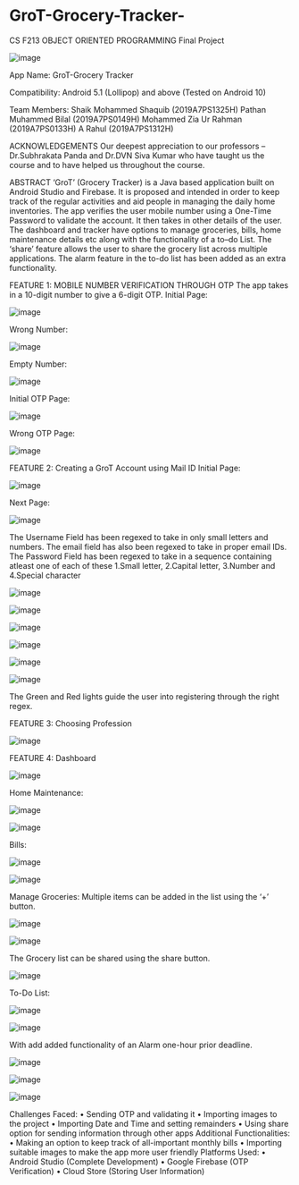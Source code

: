 # GroT-Grocery-Tracker-
CS F213 OBJECT ORIENTED PROGRAMMING
Final Project

 ![image](https://user-images.githubusercontent.com/54977297/114083889-2d42c400-98cd-11eb-9fc7-e55885d1d838.png)


App Name: GroT-Grocery Tracker

Compatibility: Android 5.1 (Lollipop) and above (Tested on Android 10)

Team Members: 
      Shaik Mohammed Shaquib (2019A7PS1325H)
      Pathan Muhammed Bilal (2019A7PS0149H)
      Mohammed Zia Ur Rahman (2019A7PS0133H)
      A Rahul (2019A7PS1312H)









ACKNOWLEDGEMENTS
Our deepest appreciation to our professors – Dr.Subhrakata Panda and Dr.DVN Siva Kumar who have taught us the course and to have helped us throughout the course.


ABSTRACT
‘GroT’ (Grocery Tracker) is a Java based application built on Android Studio and Firebase. It is proposed and intended in order to keep track of the regular activities and aid people in managing the daily home inventories. The app verifies the user mobile number using a One-Time Password to validate the account. It then takes in other details of the user. The dashboard and tracker have options to manage groceries, bills, home maintenance details etc along with the functionality of a to–do List. The ‘share’ feature allows the user to share the grocery list across multiple applications. The alarm feature in the to-do list has been added as an extra functionality.












FEATURE 1: MOBILE NUMBER VERIFICATION THROUGH OTP
The app takes in a 10-digit number to give a 6-digit OTP.
Initial Page: 

![image](https://user-images.githubusercontent.com/54977297/114084066-624f1680-98cd-11eb-9cb3-0a1c4f5681ac.png)


Wrong Number:  

![image](https://user-images.githubusercontent.com/54977297/114084100-69762480-98cd-11eb-89ce-12427ac984d3.png)


Empty Number:


![image](https://user-images.githubusercontent.com/54977297/114084181-801c7b80-98cd-11eb-9f1d-d95d3ff4fe60.png)

  

Initial OTP Page:		 		

![image](https://user-images.githubusercontent.com/54977297/114084202-87dc2000-98cd-11eb-9308-9532b432dcc4.png)


Wrong OTP Page:
 			 
![image](https://user-images.githubusercontent.com/54977297/114084221-8dd20100-98cd-11eb-8cbf-75642c653769.png)



FEATURE 2: Creating a GroT Account using Mail ID
Initial Page:			 

![image](https://user-images.githubusercontent.com/54977297/114084251-94607880-98cd-11eb-8291-87f218abeec1.png)


Next Page:

![image](https://user-images.githubusercontent.com/54977297/114084269-9c201d00-98cd-11eb-879e-5bfd2759cc4b.png)


  
The Username Field has been regexed to take in only small letters and numbers.
The email field has also been regexed to take in proper email IDs.
The Password Field has been regexed to take in a sequence containing atleast one of each of these 1.Small letter, 2.Capital letter, 3.Number and 4.Special character

![image](https://user-images.githubusercontent.com/54977297/114084304-a7734880-98cd-11eb-8a95-2bd7beafe553.png)


![image](https://user-images.githubusercontent.com/54977297/114084321-ac37fc80-98cd-11eb-9176-fa43391f6263.png)


![image](https://user-images.githubusercontent.com/54977297/114084337-b0fcb080-98cd-11eb-9fb2-6044e0e1e3f9.png)


![image](https://user-images.githubusercontent.com/54977297/114084352-b659fb00-98cd-11eb-8e26-b3643295531b.png)


![image](https://user-images.githubusercontent.com/54977297/114084367-bb1eaf00-98cd-11eb-8df0-8b01f350f31f.png)


![image](https://user-images.githubusercontent.com/54977297/114084389-c07bf980-98cd-11eb-8de6-3b17720d4138.png)


  

  

   
The Green and Red lights guide the user into registering through the right regex.












FEATURE 3: Choosing Profession

![image](https://user-images.githubusercontent.com/54977297/114084430-c96ccb00-98cd-11eb-83f6-5412ae517a92.png)

 






FEATURE 4: Dashboard

![image](https://user-images.githubusercontent.com/54977297/114084450-cf62ac00-98cd-11eb-868a-ab8cb6bb4633.png)

 






Home Maintenance:

![image](https://user-images.githubusercontent.com/54977297/114084466-d4bff680-98cd-11eb-8bef-afa958606be7.png)


![image](https://user-images.githubusercontent.com/54977297/114084479-d984aa80-98cd-11eb-8d43-4d5fdf71051c.png)

  











Bills:

![image](https://user-images.githubusercontent.com/54977297/114084495-df7a8b80-98cd-11eb-96b1-6f5a9e0bfd92.png)


![image](https://user-images.githubusercontent.com/54977297/114084516-e5706c80-98cd-11eb-80a0-7ef321f17a6f.png)


  











Manage Groceries:
Multiple items can be added in the list using the ‘+’ button.

![image](https://user-images.githubusercontent.com/54977297/114084543-ebfee400-98cd-11eb-97e6-ce59c9499e6b.png)


![image](https://user-images.githubusercontent.com/54977297/114084556-f0c39800-98cd-11eb-952a-6df54ea495bc.png)

  











The Grocery list can be shared using the share button.

![image](https://user-images.githubusercontent.com/54977297/114084571-f620e280-98cd-11eb-85bb-8d538388065c.png)

 









To-Do List:

![image](https://user-images.githubusercontent.com/54977297/114084597-fe791d80-98cd-11eb-8460-631e0237f46a.png)


![image](https://user-images.githubusercontent.com/54977297/114084614-033dd180-98ce-11eb-80a1-f8eb60fd94e6.png)

  

With add added functionality of an Alarm one-hour prior deadline.

![image](https://user-images.githubusercontent.com/54977297/114084641-0933b280-98ce-11eb-9b58-84c61666c75c.png)


![image](https://user-images.githubusercontent.com/54977297/114084653-0c2ea300-98ce-11eb-9d7e-fdf8f8a7a870.png)


![image](https://user-images.githubusercontent.com/54977297/114084668-0fc22a00-98ce-11eb-9ceb-bf96488f52fa.png)


  

 


Challenges Faced:
•	Sending OTP and validating it
•	Importing images to the project
•	Importing Date and Time and setting remainders
•	Using share option for sending information through other apps
Additional Functionalities:
•	Making an option to keep track of all-important monthly bills
•	Importing suitable images to make the app more user friendly
Platforms Used:
•	Android Studio (Complete Development)
•	Google Firebase (OTP Verification)
•	Cloud Store (Storing User Information)



